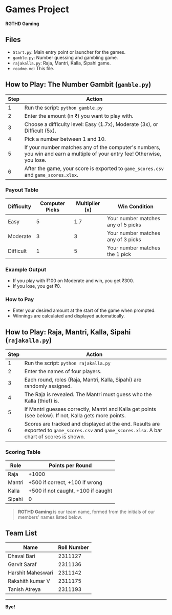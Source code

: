# Games Project

**RGTHD Gaming**

## Files

- `Start.py`: Main entry point or launcher for the games.
- `gamble.py`: Number guessing and gambling game.
- `rajakalla.py`: Raja, Mantri, Kalla, Sipahi game.
- `readme.md`: This file.

## How to Play: The Number Gambit (`gamble.py`)

| Step | Action |
|------|--------|
| 1    | Run the script: `python gamble.py` |
| 2    | Enter the amount (in ₹) you want to play with. |
| 3    | Choose a difficulty level: Easy (1.7x), Moderate (3x), or Difficult (5x). |
| 4    | Pick a number between 1 and 10. |
| 5    | If your number matches any of the computer's numbers, you win and earn a multiple of your entry fee! Otherwise, you lose. |
| 6    | After the game, your score is exported to `game_scores.csv` and `game_scores.xlsx`. |

### Payout Table

| Difficulty | Computer Picks | Multiplier (x) | Win Condition |
|------------|----------------|----------------|--------------|
| Easy       | 5              | 1.7            | Your number matches any of 5 picks |
| Moderate   | 3              | 3              | Your number matches any of 3 picks |
| Difficult  | 1              | 5              | Your number matches the 1 pick     |

### Example Output

- If you play with ₹100 on Moderate and win, you get ₹300.
- If you lose, you get ₹0.

### How to Pay

- Enter your desired amount at the start of the game when prompted.
- Winnings are calculated and displayed automatically.

## How to Play: Raja, Mantri, Kalla, Sipahi (`rajakalla.py`)

| Step | Action |
|------|--------|
| 1    | Run the script: `python rajakalla.py` |
| 2    | Enter the names of four players. |
| 3    | Each round, roles (Raja, Mantri, Kalla, Sipahi) are randomly assigned. |
| 4    | The Raja is revealed. The Mantri must guess who the Kalla (thief) is. |
| 5    | If Mantri guesses correctly, Mantri and Kalla get points (see below). If not, Kalla gets more points. |
| 6    | Scores are tracked and displayed at the end. Results are exported to `game_scores.csv` and `game_scores.xlsx`. A bar chart of scores is shown. |

### Scoring Table

| Role    | Points per Round                      |
|---------|---------------------------------------|
| Raja    | +1000                                 |
| Mantri  | +500 if correct, +100 if wrong        |
| Kalla   | +500 if not caught, +100 if caught    |
| Sipahi  | 0                                     |

> **RGTHD Gaming** is our team name, formed from the initials of our members' names listed below.

## Team List

| Name                | Roll Number |
|---------------------|-------------|
| Dhaval Bari         | 2311127     |
| Garvit Saraf        | 2311136     |
| Harshit Maheswari   | 2311142     |
| Rakshith kumar V    | 2311175     |
| Tanish Atreya       | 2311193     |

---

**Bye!**


